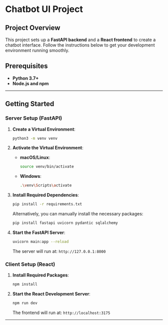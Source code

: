 # Chatbot UI Project

## Project Overview

This project sets up a **FastAPI backend** and a **React frontend** to create a chatbot interface. Follow the instructions below to get your development environment running smoothly.

## Prerequisites

- **Python 3.7+**
- **Node.js and npm**

---

## Getting Started

### **Server Setup (FastAPI)**

1. **Create a Virtual Environment**:

   ```bash
   python3 -m venv venv
   ```

2. **Activate the Virtual Environment**:

   - **macOS/Linux**:
     ```bash
     source venv/bin/activate
     ```
   - **Windows**:
     ```bash
     .\venv\Scripts\activate
     ```

3. **Install Required Dependencies**:

   ```bash
   pip install -r requirements.txt
   ```

   Alternatively, you can manually install the necessary packages:

   ```bash
   pip install fastapi uvicorn pydantic sqlalchemy
   ```

4. **Start the FastAPI Server**:
   ```bash
   uvicorn main:app --reload
   ```
   The server will run at: `http://127.0.0.1:8000`

### **Client Setup (React)**

1. **Install Required Packages**:

   ```bash
   npm install
   ```

2. **Start the React Development Server**:
   ```bash
   npm run dev
   ```
   The frontend will run at: `http://localhost:3175`

---
